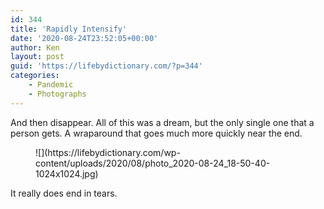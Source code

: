 ```yaml
---
id: 344
title: 'Rapidly Intensify'
date: '2020-08-24T23:52:05+00:00'
author: Ken
layout: post
guid: 'https://lifebydictionary.com/?p=344'
categories:
    - Pandemic
    - Photographs
---
```


And then disappear. All of this was a dream, but the only single one that a person gets. A wraparound that goes much more quickly near the end.

<figure class="wp-block-image size-large is-style-rounded">![](https://lifebydictionary.com/wp-content/uploads/2020/08/photo_2020-08-24_18-50-40-1024x1024.jpg)</figure>It really does end in tears.